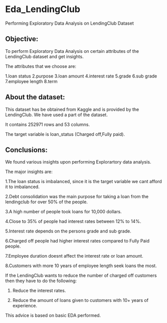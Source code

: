 # Eda_LendingClub
Performing Exploratory Data Analysis on LendingClub Dataset 

## Objective:
To perform Exploratory Data Analysis on certain attributes of the LendingClub dataset and get insights.

The attributes that we choose are:

1.loan status
2.purpose
3.loan amount
4.interest rate
5.grade
6.sub grade
7.employee length
8.term

## About the dataset:
This dataset has be obtained from Kaggle and is provided by the LendingClub. We have used a part of the dataset.

It contains 252971 rows and 53 columns.

The target variable is loan_status (Charged off,Fully paid).

## Conclusions:
We found various insights upon performing Explorartory data analysis.

The major insights are:

1.The loan status is imbalanced, since it is the target variable we cant afford it to imbalanced.

2.Debt consolidation was the main purpose for taking a loan from the lendingclub for over 50% of the people.

3.A high number of people took loans for 10,000 dollars.

4.Close to 35% of people had interest rates between 12% to 14%.

5.Interest rate depends on the persons grade and sub grade.

6.Charged off people had higher interest rates compared to Fully Paid people.

7.Employee duration doesnt affect the interest rate or loan amount.

8.Customers with more 10 years of employee length seek loans the most.

If the LendingClub wants to reduce the number of charged off customers then they have to do the following:

1. Reduce the interest rates.

2. Reduce the amount of loans given to customers with 10+ years of experience.

This advice is based on basic EDA performed.
